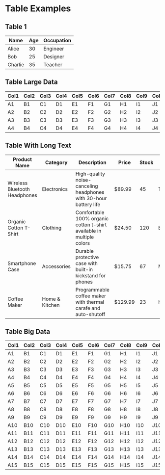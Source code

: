 # Table Examples

## Table 1

| Name     | Age | Occupation   |
|----------|-----|--------------|
| Alice    |  30 | Engineer     |
| Bob      |  25 | Designer     |
| Charlie  |  35 | Teacher      |

## Table Large Data

| Col1 | Col2 | Col3 | Col4 | Col5 | Col6 | Col7 | Col8 | Col9 | Col10 |
|------|------|------|------|------|------|------|------|------|-------|
|  A1  |  B1  |  C1  |  D1  |  E1  |  F1  |  G1  |  H1  |  I1  |  J1   |
|  A2  |  B2  |  C2  |  D2  |  E2  |  F2  |  G2  |  H2  |  I2  |  J2   |
|  A3  |  B3  |  C3  |  D3  |  E3  |  F3  |  G3  |  H3  |  I3  |  J3   |
|  A4  |  B4  |  C4  |  D4  |  E4  |  F4  |  G4  |  H4  |  I4  |  J4   |

## Table With Long Text

| Product Name | Category | Description | Price | Stock | Supplier | Location | Rating | Reviews | Status |
|--------------|----------|-------------|-------|-------|----------|----------|--------|---------|--------|
| Wireless Bluetooth Headphones | Electronics | High-quality noise-canceling headphones with 30-hour battery life | $89.99 | 45 | TechCorp Inc | New York | 4.5 | 127 | In Stock |
| Organic Cotton T-Shirt | Clothing | Comfortable 100% organic cotton t-shirt available in multiple colors | $24.50 | 120 | EcoFashion Ltd | California | 4.2 | 89 | Available |
| Smartphone Case | Accessories | Durable protective case with built-in kickstand for phones | $15.75 | 67 | MobileGear Co | Texas | 3.8 | 34 | Limited |
| Coffee Maker | Home & Kitchen | Programmable coffee maker with thermal carafe and auto-shutoff | $129.99 | 23 | HomeEssentials | Illinois | 4.7 | 156 | Backorder |

## Table Big Data

| Col1 | Col2 | Col3 | Col4 | Col5 | Col6 | Col7 | Col8 | Col9 | Col10 | Col11 | Col12 | Col13 | Col14 | Col15 |
|------|------|------|------|------|------|------|------|------|-------|-------|-------|-------|-------|-------|
|  A1  |  B1  |  C1  |  D1  |  E1  |  F1  |  G1  |  H1  |  I1  |  J1   |  K1   |  L1   |  M1   |  N1   |  O1   |
|  A2  |  B2  |  C2  |  D2  |  E2  |  F2  |  G2  |  H2  |  I2  |  J2   |  K2   |  L2   |  M2   |  N2   |  O2   |
|  A3  |  B3  |  C3  |  D3  |  E3  |  F3  |  G3  |  H3  |  I3  |  J3   |  K3   |  L3   |  M3   |  N3   |  O3   |
|  A4  |  B4  |  C4  |  D4  |  E4  |  F4  |  G4  |  H4  |  I4  |  J4   |  K4   |  L4   |  M4   |  N4   |  O4   |
|  A5  |  B5  |  C5  |  D5  |  E5  |  F5  |  G5  |  H5  |  I5  |  J5   |  K5   |  L5   |  M5   |  N5   |  O5   |
|  A6  |  B6  |  C6  |  D6  |  E6  |  F6  |  G6  |  H6  |  I6  |  J6   |  K6   |  L6   |  M6   |  N6   |  O6   |
|  A7  |  B7  |  C7  |  D7  |  E7  |  F7  |  G7  |  H7  |  I7  |  J7   |  K7   |  L7   |  M7   |  N7   |  O7   |
|  A8  |  B8  |  C8  |  D8  |  E8  |  F8  |  G8  |  H8  |  I8  |  J8   |  K8   |  L8   |  M8   |  N8   |  O8   |
|  A9  |  B9  |  C9  |  D9  |  E9  |  F9  |  G9  |  H9  |  I9  |  J9   |  K9   |  L9   |  M9   |  N9   |  O9   |
| A10  | B10  | C10  | D10  | E10  | F10  | G10  | H10  | I10  | J10   | K10   | L10   | M10   | N10   | O10   |
| A11  | B11  | C11  | D11  | E11  | F11  | G11  | H11  | I11  | J11   | K11   | L11   | M11   | N11   | O11   |
| A12  | B12  | C12  | D12  | E12  | F12  | G12  | H12  | I12  | J12   | K12   | L12   | M12   | N12   | O12   |
| A13  | B13  | C13  | D13  | E13  | F13  | G13  | H13  | I13  | J13   | K13   | L13   | M13   | N13   | O13   |
| A14  | B14  | C14  | D14  | E14  | F14  | G14  | H14  | I14  | J14   | K14   | L14   | M14   | N14   | O14   |
| A15  | B15  | C15  | D15  | E15  | F15  | G15  | H15  | I15  | J15   | K15   | L15   | M15   | N15   | O15   |
